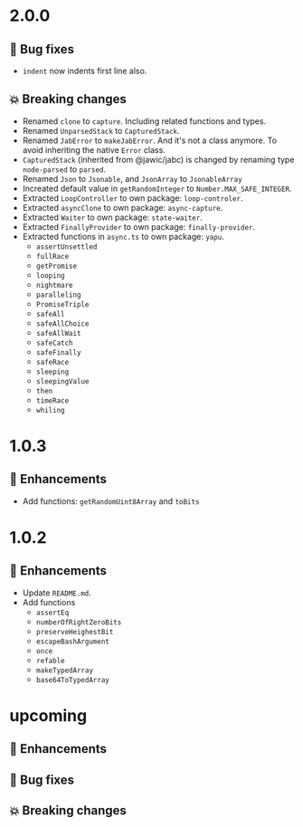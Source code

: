# 2.0.0

## :bug: Bug fixes

- `indent` now indents first line also.

## :boom: Breaking changes

- Renamed `clone` to `capture`. Including related functions and types.
- Renamed `UnparsedStack` to `CapturedStack`.
- Renamed `JabError` to `makeJabError`. And it's not a class anymore. To avoid
  inheriting the native `Error` class.
- `CapturedStack` (inherited from @jawic/jabc) is changed by renaming type
  `node-parsed` to `parsed`.
- Renamed `Json` to `Jsonable`, and `JsonArray` to `JsonableArray`
- Increated default value in `getRandomInteger` to `Number.MAX_SAFE_INTEGER`.
- Extracted `LoopController` to own package: `loop-controler`.
- Extracted `asyncClone` to own package: `async-capture`.
- Extracted `Waiter` to own package: `state-waiter`.
- Extracted `FinallyProvider` to own package: `finally-provider`.
- Extracted functions in `async.ts` to own package: `yapu`.
  - `assertUnsettled`
  - `fullRace`
  - `getPromise`
  - `looping`
  - `nightmare`
  - `paralleling`
  - `PromiseTriple`
  - `safeAll`
  - `safeAllChoice`
  - `safeAllWait`
  - `safeCatch`
  - `safeFinally`
  - `safeRace`
  - `sleeping`
  - `sleepingValue`
  - `then`
  - `timeRace`
  - `whiling`

# 1.0.3

## :tada: Enhancements

- Add functions: `getRandomUint8Array` and `toBits`

# 1.0.2

## :tada: Enhancements

- Update `README.md`.
- Add functions
  - `assertEq`
  - `numberOfRightZeroBits`
  - `preserveHeighestBit`
  - `escapeBashArgument`
  - `once`
  - `refable`
  - `makeTypedArray`
  - `base64ToTypedArray`

# upcoming

## :tada: Enhancements

## :bug: Bug fixes

## :boom: Breaking changes
